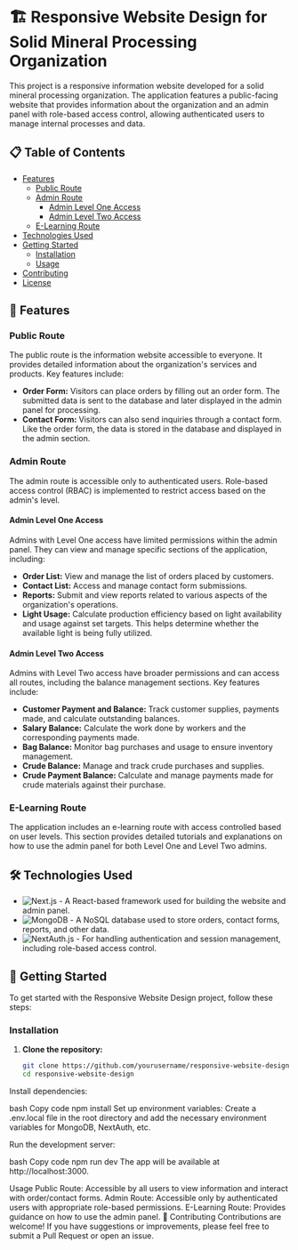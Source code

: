 # 🏗️ Responsive Website Design for Solid Mineral Processing Organization

This project is a responsive information website developed for a solid mineral processing organization. The application features a public-facing website that provides information about the organization and an admin panel with role-based access control, allowing authenticated users to manage internal processes and data.

## 📋 Table of Contents
- [Features](#features)
  - [Public Route](#public-route)
  - [Admin Route](#admin-route)
    - [Admin Level One Access](#admin-level-one-access)
    - [Admin Level Two Access](#admin-level-two-access)
  - [E-Learning Route](#e-learning-route)
- [Technologies Used](#technologies-used)
- [Getting Started](#getting-started)
  - [Installation](#installation)
  - [Usage](#usage)
- [Contributing](#contributing)
- [License](#license)

## 🌟 Features

### Public Route
The public route is the information website accessible to everyone. It provides detailed information about the organization's services and products. Key features include:

- **Order Form:** Visitors can place orders by filling out an order form. The submitted data is sent to the database and later displayed in the admin panel for processing.
- **Contact Form:** Visitors can also send inquiries through a contact form. Like the order form, the data is stored in the database and displayed in the admin section.

### Admin Route
The admin route is accessible only to authenticated users. Role-based access control (RBAC) is implemented to restrict access based on the admin's level.

#### Admin Level One Access
Admins with Level One access have limited permissions within the admin panel. They can view and manage specific sections of the application, including:

- **Order List:** View and manage the list of orders placed by customers.
- **Contact List:** Access and manage contact form submissions.
- **Reports:** Submit and view reports related to various aspects of the organization's operations.
- **Light Usage:** Calculate production efficiency based on light availability and usage against set targets. This helps determine whether the available light is being fully utilized.

#### Admin Level Two Access
Admins with Level Two access have broader permissions and can access all routes, including the balance management sections. Key features include:

- **Customer Payment and Balance:** Track customer supplies, payments made, and calculate outstanding balances.
- **Salary Balance:** Calculate the work done by workers and the corresponding payments made.
- **Bag Balance:** Monitor bag purchases and usage to ensure inventory management.
- **Crude Balance:** Manage and track crude purchases and supplies.
- **Crude Payment Balance:** Calculate and manage payments made for crude materials against their purchase.

### E-Learning Route
The application includes an e-learning route with access controlled based on user levels. This section provides detailed tutorials and explanations on how to use the admin panel for both Level One and Level Two admins.

## 🛠️ Technologies Used

- ![Next.js](https://img.shields.io/badge/Next.js-000000?style=for-the-badge&logo=next.js&logoColor=white) - A React-based framework used for building the website and admin panel.
- ![MongoDB](https://img.shields.io/badge/MongoDB-4EA94B?style=for-the-badge&logo=mongodb&logoColor=white) - A NoSQL database used to store orders, contact forms, reports, and other data.
- ![NextAuth.js](https://img.shields.io/badge/NextAuth.js-000000?style=for-the-badge&logo=next.js&logoColor=white) - For handling authentication and session management, including role-based access control.

## 🚀 Getting Started

To get started with the Responsive Website Design project, follow these steps:

### Installation

1. **Clone the repository:**
   ```bash
   git clone https://github.com/yourusername/responsive-website-design.git
   cd responsive-website-design
Install dependencies:

bash
Copy code
npm install
Set up environment variables: Create a .env.local file in the root directory and add the necessary environment variables for MongoDB, NextAuth, etc.

Run the development server:

bash
Copy code
npm run dev
The app will be available at http://localhost:3000.

Usage
Public Route: Accessible by all users to view information and interact with order/contact forms.
Admin Route: Accessible only by authenticated users with appropriate role-based permissions.
E-Learning Route: Provides guidance on how to use the admin panel.
🤝 Contributing
Contributions are welcome! If you have suggestions or improvements, please feel free to submit a Pull Request or open an issue.

